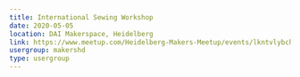 ```yaml
---
title: International Sewing Workshop
date: 2020-05-05
location: DAI Makerspace, Heidelberg
link: https://www.meetup.com/Heidelberg-Makers-Meetup/events/lkntvlybchbhb/
usergroup: makershd
type: usergroup
---
```

